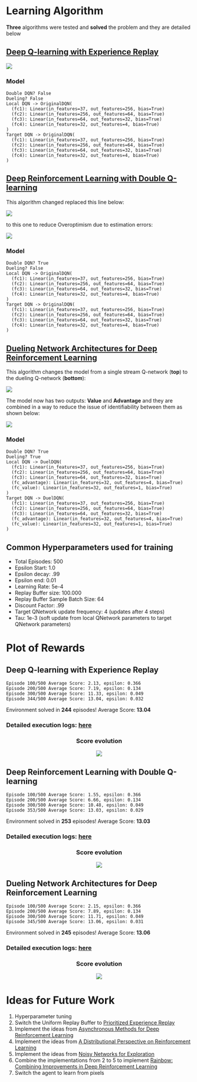 # Learning Algorithm
**Three** algorithms were tested and **solved** the problem and they are detailed below
## [Deep Q-learning with Experience Replay](https://storage.googleapis.com/deepmind-media/dqn/DQNNaturePaper.pdf)
![](/images/deep-q-learning-algorithm.PNG)

### Model
```
Double DQN? False
Dueling? False
Local DQN -> OriginalDQN(
  (fc1): Linear(in_features=37, out_features=256, bias=True)
  (fc2): Linear(in_features=256, out_features=64, bias=True)
  (fc3): Linear(in_features=64, out_features=32, bias=True)
  (fc4): Linear(in_features=32, out_features=4, bias=True)
)
Target DQN -> OriginalDQN(
  (fc1): Linear(in_features=37, out_features=256, bias=True)
  (fc2): Linear(in_features=256, out_features=64, bias=True)
  (fc3): Linear(in_features=64, out_features=32, bias=True)
  (fc4): Linear(in_features=32, out_features=4, bias=True)
)
```
## [Deep Reinforcement Learning with Double Q-learning](https://arxiv.org/abs/1509.06461)
This algorithm changed replaced this line below:

![](/images/original-q-learning-error.PNG)

to this one to reduce Overoptimism due to estimation errors:

![](/images/double-q-learning-error.PNG)
### Model
```
Double DQN? True
Dueling? False
Local DQN -> OriginalDQN(
  (fc1): Linear(in_features=37, out_features=256, bias=True)
  (fc2): Linear(in_features=256, out_features=64, bias=True)
  (fc3): Linear(in_features=64, out_features=32, bias=True)
  (fc4): Linear(in_features=32, out_features=4, bias=True)
)
Target DQN -> OriginalDQN(
  (fc1): Linear(in_features=37, out_features=256, bias=True)
  (fc2): Linear(in_features=256, out_features=64, bias=True)
  (fc3): Linear(in_features=64, out_features=32, bias=True)
  (fc4): Linear(in_features=32, out_features=4, bias=True)
)
```
## [Dueling Network Architectures for Deep Reinforcement Learning](https://arxiv.org/abs/1511.06581)
This algorithm changes the model from a single stream Q-network (**top**) to the dueling Q-network (**bottom**):

![](/images/dueling-networks.PNG)

The model now has two outputs: **Value** and **Advantage** and they are combined in a way to reduce the issue of identifiability between them as shown below:

![](/images/value-advantage-dueling-networks.PNG)

### Model
```
Double DQN? True
Dueling? True
Local DQN -> DuelDQN(
  (fc1): Linear(in_features=37, out_features=256, bias=True)
  (fc2): Linear(in_features=256, out_features=64, bias=True)
  (fc3): Linear(in_features=64, out_features=32, bias=True)
  (fc_advantage): Linear(in_features=32, out_features=4, bias=True)
  (fc_value): Linear(in_features=32, out_features=1, bias=True)
)
Target DQN -> DuelDQN(
  (fc1): Linear(in_features=37, out_features=256, bias=True)
  (fc2): Linear(in_features=256, out_features=64, bias=True)
  (fc3): Linear(in_features=64, out_features=32, bias=True)
  (fc_advantage): Linear(in_features=32, out_features=4, bias=True)
  (fc_value): Linear(in_features=32, out_features=1, bias=True)
)
```
## Common Hyperparameters used for training
* Total Episodes: 500
* Epsilon Start: 1.0
* Epsilon decay: .99
* Epsilon end: 0.01
* Learning Rate: 5e-4
* Replay Buffer size: 100.000
* Replay Buffer Sample Batch Size:  64
* Discount Factor: .99
* Target QNetwork update frequency: 4 (updates after 4 steps)
* Tau: 1e-3 (soft update from local QNetwork parameters to target QNetwork parameters)

# Plot of Rewards
## Deep Q-learning with Experience Replay
```
Episode 100/500 Average Score: 2.13, epsilon: 0.366
Episode 200/500 Average Score: 7.19, epsilon: 0.134
Episode 300/500 Average Score: 11.33, epsilon: 0.049
Episode 344/500 Average Score: 13.04, epsilon: 0.032
```
Environment solved in **244** episodes!     Average Score: **13.04**

### Detailed execution logs: [here](/results/results-original-dqn.txt)

<h3 align="center">Score evolution</h3>
<p align="center">
  <img src="/images/score-evolution-original-dqn.png" />
</p>

## Deep Reinforcement Learning with Double Q-learning
```
Episode 100/500 Average Score: 1.55, epsilon: 0.366
Episode 200/500 Average Score: 6.66, epsilon: 0.134
Episode 300/500 Average Score: 10.48, epsilon: 0.049
Episode 353/500 Average Score: 13.03, epsilon: 0.029
```
Environment solved in **253** episodes!     Average Score: **13.03**

### Detailed execution logs: [here](/results/results-ddqn.txt)

<h3 align="center">Score evolution</h3>
<p align="center">
  <img src="/images/score-evolution-ddqn.png" />
</p>


## Dueling Network Architectures for Deep Reinforcement Learning
```
Episode 100/500 Average Score: 2.15, epsilon: 0.366
Episode 200/500 Average Score: 7.89, epsilon: 0.134
Episode 300/500 Average Score: 11.71, epsilon: 0.049
Episode 345/500 Average Score: 13.06, epsilon: 0.031
```
Environment solved in **245** episodes!     Average Score: **13.06**
### Detailed execution logs: [here](/results/results-dueling-ddqn.txt)

<h3 align="center">Score evolution</h3>
<p align="center">
  <img src="/images/score-evolution-dueling-ddqn.png" />
</p>


# Ideas for Future Work

1. Hyperparameter tuning
2. Switch the Uniform Replay Buffer to [Prioritized Experience Replay](https://arxiv.org/abs/1511.05952)
3. Implement the ideas from [Asynchronous Methods for Deep Reinforcement Learning](https://arxiv.org/abs/1602.01783)
4. Implement the ideas from [A Distributional Perspective on Reinforcement Learning](https://arxiv.org/abs/1707.06887)
5. Implement the ideas from [Noisy Networks for Exploration](https://arxiv.org/abs/1706.10295)
6. Combine the implementations from 2 to 5 to implement [Rainbow: Combining Improvements in Deep Reinforcement Learning](https://arxiv.org/abs/1710.02298)
7. Switch the agent to learn from pixels
